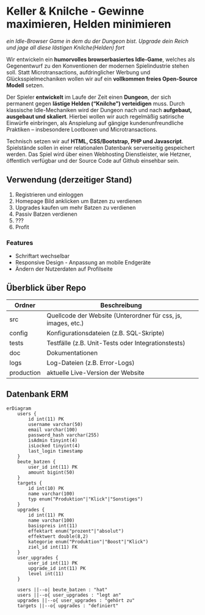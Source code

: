 # Keller & Knilche - Gewinne maximieren, Helden minimieren

*ein Idle-Browser Game in dem du der Dungeon bist. Upgrade dein Reich und jage all diese lästigen Knilche(Helden) fort*


Wir entwickeln ein **humorvolles browserbasiertes Idle-Game**, welches als Gegenentwurf zu den Konventionen der modernen Spielindustrie stehen soll. Statt Microtransactions, aufdringlicher Werbung und Glücksspielmechaniken wollen wir auf ein **vollkommen freies Open-Source Modell** setzen.

Der Spieler **entwickelt** im Laufe der Zeit einen **Dungeon**, der sich permanent gegen **lästige Helden (“Knilche”) verteidigen** muss. Durch klassische Idle-Mechaniken wird der Dungeon nach und nach **aufgebaut, ausgebaut und skaliert**. Hierbei wollen wir auch regelmäßig satirische Einwürfe einbringen, als Anspielung auf gängige kundenunfreundliche Praktiken – insbesondere Lootboxen und Microtransactions.

Technisch setzen wir auf **HTML, CSS/Bootstrap, PHP und Javascript**. Spielstände sollen in einer relationalen Datenbank serverseitig gespeichert werden. Das Spiel wird über einen Webhosting Dienstleister, wie Hetzner, öffentlich verfügbar und der Source Code auf Github einsehbar sein.

## Verwendung (derzeitiger Stand)
1. Registrieren und einloggen
2. Homepage Bild anklicken um Batzen zu verdienen
3. Upgrades kaufen um mehr Batzen zu verdienen
4. Passiv Batzen verdienen
5. ???
6. Profit

### Features
- Schriftart wechselbar
- Responsive Design - Anpassung an mobile Endgeräte
- Ändern der Nutzerdaten auf Profilseite

## Überblick über Repo

| Ordner | Beschreibung |
| ------ | ---------- |
| src | Quellcode der Website (Unterordner für css, js, images, etc.) |
| config | Konfigurationsdateien (z.B. SQL-Skripte) |
| tests| Testfälle (z.B. Unit-Tests oder Integrationstests)|
| doc | Dokumentationen |
| logs | Log-Dateien (z.B. Error-Logs) |
| production | aktuelle Live-Version der Website |

## Datenbank ERM

```mermaid
erDiagram
    users {
        id int(11) PK
        username varchar(50)
        email varchar(100)
        password_hash varchar(255)
        isAdmin tinyint(4)
        isLocked tinyint(4)
        last_login timestamp
    }
    beute_batzen {
        user_id int(11) PK
        amount bigint(50)
    }
    targets {
        id int(10) PK
        name varchar(100)
        typ enum("Produktion"|"Klick"|"Sonstiges")
    }
    upgrades {
        id int(11) PK
        name varchar(100)
        basispreis int(11)
        effektart enum("prozent"|"absolut")
        effektwert double(8,2)
        kategorie enum("Produktion"|"Boost"|"Klick")
        ziel_id int(11) FK
    }
    user_upgrades {
        user_id int(11) PK
        upgrade_id int(11) PK
        level int(11)
    }

    users ||--o| beute_batzen : "hat"
    users ||--o{ user_upgrades : "legt an"
    upgrades ||--o{ user_upgrades : "gehört zu"
    targets ||--o{ upgrades : "definiert"
```